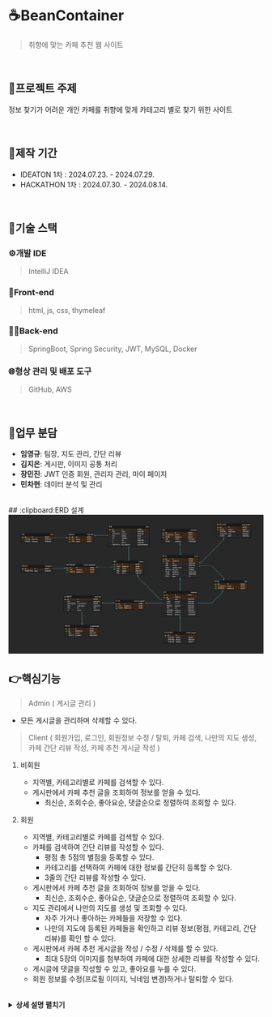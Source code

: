 # :coffee:BeanContainer
>취향에 맞는 카페 추천 웹 사이트

<br>

## :bookmark_tabs:프로젝트 주제
정보 찾기가 어려운 개인 카페를 취향에 맞게 카테고리 별로 찾기 위한 사이트

<br>

## :calendar:제작 기간
* IDEATON 1차 : 2024.07.23. - 2024.07.29.
* HACKATHON 1차 : 2024.07.30. - 2024.08.14.

<br>

## :wrench:기술 스택
### :gear:개발 IDE
>IntelliJ IDEA

### 🎨Front-end
>html, js, css, thymeleaf

### 🧑‍💻Back-end
>SpringBoot, Spring Security, JWT, MySQL, Docker

### :globe_with_meridians:형상 관리 및 배포 도구
>GitHub, AWS

<br>

## :pushpin:업무 분담
* **임영규**: 팀장, 지도 관리, 간단 리뷰
* **김지은**: 게시판, 이미지 공통 처리
* **장민진**: JWT 인증 회원, 관리자 관리, 마이 페이지
* **민차현**: 데이터 분석 및 관리

<br>
## :clipboard:ERD 설계
<img src = "src/main/resources/static/readme/BeanContainer_ERD.png">


<br>

## :point_right:핵심기능
>Admin ( 게시글 관리 )
- 모든 게시글을 관리하며 삭제할 수 있다.

>Client ( 회원가입, 로그인, 회원정보 수정 / 탈퇴, 카페 검색, 나만의 지도 생성, 카페 간단 리뷰 작성, 카페 추천 게시글 작성 )
1. 비회원
    - 지역별, 카테고리별로 카페를 검색할 수 있다.
    - 게시판에서 카페 추천 글을 조회하여 정보를 얻을 수 있다.
      - 최신순, 조회수순, 좋아요순, 댓글순으로 정렬하여 조회할 수 있다.
      
2. 회원
    - 지역별, 카테고리별로 카페를 검색할 수 있다.
    - 카페를 검색하여 간단 리뷰를 작성할 수 있다.
      - 평점 총 5점의 별점을 등록할 수 있다.
      - 카테고리를 선택하여 카페에 대한 정보를 간단히 등록할 수 있다.
      - 3줄의 간단 리뷰를 작성할 수 있다.
    - 게시판에서 카페 추천 글을 조회하여 정보를 얻을 수 있다.
        - 최신순, 조회수순, 좋아요순, 댓글순으로 정렬하여 조회할 수 있다.
    - 지도 관리에서 나만의 지도를 생성 및 조회할 수 있다.
      - 자주 가거나 좋아하는 카페들을 저장할 수 있다.
      - 나만의 지도에 등록된 카페들을 확인하고 리뷰 정보(평점, 카테고리, 간단 리뷰)를 확인 할 수 있다.
    - 게시판에서 카페 추천 게시글을 작성 / 수정 / 삭제를 할 수 있다.
      - 최대 5장의 이미지를 첨부하여 카페에 대한 상세한 리뷰를 작성할 수 있다.
    - 게시글에 댓글을 작성할 수 있고, 좋아요를 누를 수 있다.
    - 회원 정보를 수정(프로필 이미지, 닉네임 변경)하거나 탈퇴할 수 있다.
   
   <br>

<details>
<summary><b>상세 설명 펼치기</b></summary>

### Main
<img src="/src/main/resources/static/readme/main.png">

* 전체 카페 검색
* 지역별 카페 검색
* 카테고리별 카페 검색

   <details>
      <summary><b>이미지 참고</b></summary>
      <img src="/src/main/resources/static/readme/main_category.png">
   </details>

* 로그인 / 회원가입

   <details>
      <summary><b>이미지 참고</b></summary>
      <img src="/src/main/resources/static/readme/user_signup.png">
   </details>
  
    * 아이디 4글자 이상, 중복 불가
    * 비밀번호는 8자 이상 20자 이하이며 영문, 숫자, 특수 문자를 모두 포함
    * 비밀번호 확인
    * 닉네임 2자 이상 10자 이하
  
* 게시판 조회

### 내 정보 관리
<img src="/src/main/resources/static/readme/user_management.png">

* 프로필 이미지 업로드
* 닉네임 변경
* 회원탈퇴

### 나만의 지도
<img src="/src/main/resources/static/readme/my_map.png">

* 카테고리별 검색
* 자주 가는 카페, 가고 싶은 카페 저장
* 지도 이름 생성
* 지도 목록 조회 및 관리

   <details>
      <summary><b>이미지 참고</b></summary>
      <img src="/src/main/resources/static/readme/map_management.png">
   </details>

### 게시판
<img src="/src/main/resources/static/readme/post_list.png">

* 최신순, 조회수순, 좋아요순, 댓글순 정렬
* 글쓰기

   <details>
      <summary><b>이미지 참고</b></summary>
      <img src="/src/main/resources/static/readme/post_create.png">
   </details>


### 게시글

<img src="/src/main/resources/static/readme/post_details.jpeg">

* 작성자 - 수정, 삭제 가능
  * 이외 - only 목록 버튼
* 댓글 작성
  * 작성자 - 수정, 삭제 가능
  * 이외 - 버튼 비활성화
* 좋아요


### 채팅방
* 아직..개발중...입니다..

</details>

